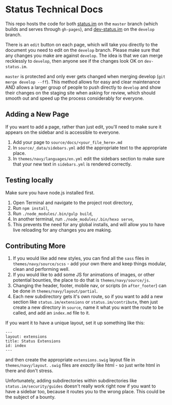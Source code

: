 # Status Technical Docs

This repo hosts the code for both [status.im](https://docs.status.im) on the `master` branch (which builds and serves through `gh-pages`), and [dev-status.im](https://dev-docs.status.im) on the `develop` branch.

There is an `edit` button on each page, which will take you directly to the document you need to edit on the `develop` branch. Please make sure that any changes you make are against `develop`. The idea is that we can merge recklessly to `develop`, then anyone see if the changes look OK on `dev-status.im`. 

`master` is protected and only ever gets changed when merging develop (`git merge develop --ff`). This method allows for easy and clear maintenance AND allows a larger group of people to push directly to `develop` and show their changes on the staging site when asking for review, which should smooth out and speed up the process considerably for everyone.

## Adding a New Page

If you want to add a page, rather than just edit, you'll need to make sure it appears on the sidebar and is accessible to everyone.

1. Add your page to `source/docs/<your_file_here>.md`
2. In `source/_data/sidebars.yml` add the appropriate text to the appropriate place.
3. In `themes/navy/languages/en.yml` edit the sidebars section to make sure that your new text in `sidebars.yml` is rendered correctly.

## Testing locally

Make sure you have node.js installed first.

1. Open Terminal and navigate to the project root directory,
2. Run `npm install`,
3. Run `./node_modules/.bin/gulp build`,
4. In another terminal, run `./node_modules/.bin/hexo serve`,
5. This prevents the need for any global installs, and will allow you to have live reloading for any changes you are making.

## Contributing More

1. If you would like add new styles, you can find all the `sass` files in `themes/navy/source/scss` - add your own there and keep things modular, clean and performing well.
2. If you would like to add some JS for animations of images, or other potential bounties, the place to do that is `themes/navy/source/js`.
3. Changing the header, footer, mobile nav, or scripts (in `after_footer`) can be done in `themes/navy/layout/partial`.
4. Each new subdirectory gets it's own route, so if you want to add a new section like `status.im/extensions` or `status.im/contribute`, then just create a new directory in `source`, name it what you want the route to be called, and add an `index.md` file to it. 

If you want it to have a unique layout, set it up something like this:

```
---
layout: extensions
title: Status Extensions
id: index
---
```

and then create the appropriate `extensions.swig` layout file in `themes/navy/layout`. `.swig` files are _exactly_ like html - so just write html in there and don't stress.

Unfortunately, adding subdirectories within subdirectories like `status.im/security/guides` doesn't really work right now if you want to have a sidebar too, because it routes you to the wrong place. This could be the subject of a bounty.
